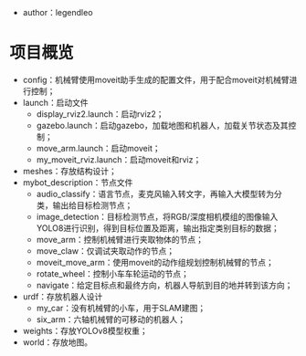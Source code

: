 - author：legendleo
# 项目概览
- config：机械臂使用moveit助手生成的配置文件，用于配合moveit对机械臂进行控制；
- launch：启动文件
    - display_rviz2.launch：启动rviz2；
    - gazebo.launch：启动gazebo，加载地图和机器人，加载关节状态及其控制；
    - move_arm.launch：启动moveit；
    - my_moveit_rviz.launch：启动moveit和rviz；
- meshes：存放结构设计；
- mybot_description：节点文件
    - audio_classify：语言节点，麦克风输入转文字，再输入大模型转为分类，输出给目标检测节点；
    - image_detection：目标检测节点，将RGB/深度相机模组的图像输入YOLO8进行识别，得到目标位置及距离，输出指定类别目标的数据；
    - move_arm：控制机械臂进行夹取物体的节点；
    - move_claw：仅调试夹取动作的节点；
    - moveit_move_arm：使用moveit的动作组规划控制机械臂的节点；
    - rotate_wheel：控制小车车轮运动的节点；
    - navigate：给定目标点和最终方向，机器人导航到目的地并转到该方向；
- urdf：存放机器人设计
    - my_car：没有机械臂的小车，用于SLAM建图；
    - six_arm：六轴机械臂的可移动的机器人；
- weights：存放YOLOv8模型权重；
- world：存放地图。